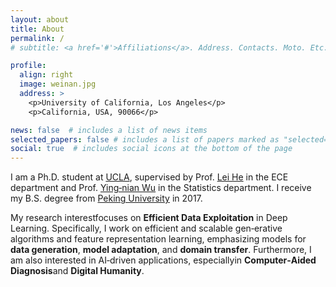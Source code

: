 ```yaml
---
layout: about
title: About
permalink: /
# subtitle: <a href='#'>Affiliations</a>. Address. Contacts. Moto. Etc.

profile:
  align: right
  image: weinan.jpg
  address: >
    <p>University of California, Los Angeles</p>
    <p>California, USA, 90066</p>

news: false  # includes a list of news items
selected_papers: false # includes a list of papers marked as "selected={true}"
social: true  # includes social icons at the bottom of the page
---
```


I am a Ph.D. student at [UCLA](https://www.ucla.edu), supervised by Prof. [Lei He](https://www.ee.ucla.edu/lei-he/) in the ECE department and Prof. [Ying‑nian Wu](http://www.stat.ucla.edu/~ywu/) in the Statistics department. I receive my B.S. degree from [Peking University](https://english.pku.edu.cn) in 2017.

My research interestfocuses on **Efficient Data Exploitation** in Deep Learning. Specifically, I work on efficient and scalable gen‑erative algorithms and feature representation learning, emphasizing models for **data generation**, **model adaptation**, and **domain transfer**. Furthermore, I am also interested in AI‑driven applications, especiallyin **Computer‑Aided Diagnosis**and **Digital Humanity**.

